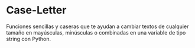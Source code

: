 # Case-Letter
Funciones sencillas y caseras que te ayudan a cambiar textos de cualquier tamaño en mayúsculas, minúsculas o combinadas en una variable de tipo string con Python.
